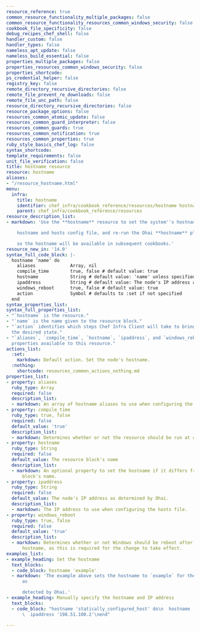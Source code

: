 ```yaml
---
resource_reference: true
common_resource_functionality_multiple_packages: false
common_resource_functionality_resources_common_windows_security: false
cookbook_file_specificity: false
debug_recipes_chef_shell: false
handler_custom: false
handler_types: false
nameless_apt_update: false
nameless_build_essential: false
properties_multiple_packages: false
properties_resources_common_windows_security: false
properties_shortcode: 
ps_credential_helper: false
registry_key: false
remote_directory_recursive_directories: false
remote_file_prevent_re_downloads: false
remote_file_unc_path: false
resource_directory_recursive_directories: false
resource_package_options: false
resources_common_atomic_update: false
resources_common_guard_interpreter: false
resources_common_guards: true
resources_common_notification: true
resources_common_properties: true
ruby_style_basics_chef_log: false
syntax_shortcode: 
template_requirements: false
unit_file_verification: false
title: hostname resource
resource: hostname
aliases:
- "/resource_hostname.html"
menu:
  infra:
    title: hostname
    identifier: chef_infra/cookbook_reference/resources/hostname hostname
    parent: chef_infra/cookbook_reference/resources
resource_description_list:
- markdown: 'Use the **hostname** resource to set the system''s hostname, configure

    hostname and hosts config file, and re-run the Ohai **hostname** plugin

    so the hostname will be available in subsequent cookbooks.'
resource_new_in: '14.0'
syntax_full_code_block: |-
  hostname 'name' do
    aliases             Array, nil
    compile_time        true, false # default value: true
    hostname            String # default value: 'name' unless specified
    ipaddress           String # default value: The node's IP address as determined by Ohai.
    windows_reboot      true, false # default value: true
    action              Symbol # defaults to :set if not specified
  end
syntax_properties_list:
syntax_full_properties_list:
- "`hostname` is the resource."
- "`name` is the name given to the resource block."
- "`action` identifies which steps Chef Infra Client will take to bring the node into
  the desired state."
- "`aliases`, `compile_time`, `hostname`, `ipaddress`, and `windows_reboot` are the
  properties available to this resource."
actions_list:
  :set:
    markdown: Default action. Set the node's hostname.
  :nothing:
    shortcode: resources_common_actions_nothing.md
properties_list:
- property: aliases
  ruby_type: Array
  required: false
  description_list:
  - markdown: An array of hostname aliases to use when configuring the hosts file.
- property: compile_time
  ruby_type: true, false
  required: false
  default_value: 'true'
  description_list:
  - markdown: Determines whether or not the resource should be run at compile time.
- property: hostname
  ruby_type: String
  required: false
  default_value: The resource block's name
  description_list:
  - markdown: An optional property to set the hostname if it differs from the resource
      block's name.
- property: ipaddress
  ruby_type: String
  required: false
  default_value: The node's IP address as determined by Ohai.
  description_list:
  - markdown: The IP address to use when configuring the hosts file.
- property: windows_reboot
  ruby_type: true, false
  required: false
  default_value: 'true'
  description_list:
  - markdown: Determines whether or not Windows should be reboot after changing the
      hostname, as this is required for the change to take effect.
examples_list: 
- example_heading: Set the hostname
  text_blocks:
  - code_block: hostname 'example'
  - markdown: 'The example above sets the hostname to `example` for the IP address,
      as

      detected by Ohai.'
- example_heading: Manually specify the hostname and IP address
  text_blocks:
  - code_block: "hostname 'statically_configured_host' do\n  hostname 'example'\n\
      \  ipaddress '198.51.100.2'\nend"

---
```


